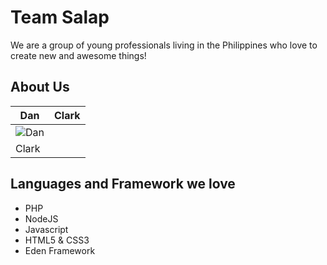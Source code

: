 # Team Salap

We are a group of young professionals living in the Philippines who love to create new and awesome things!

## About Us
| Dan  | Clark |
|------|:-----:|
| ![Dan](https://fbcdn-sphotos-d-a.akamaihd.net/hphotos-ak-xpf1/v/t1.0-9/10612584_884035904962099_8459337655445207179_n.jpg?oh=606557e0c27525be19d115183edd705b&oe=54FF1327&__gda__=1426116429_d90a7bacb97c979464dbaee536f847f4) |
Clark |

## Languages and Framework we love

- PHP
- NodeJS
- Javascript
- HTML5 & CSS3
- Eden Framework

